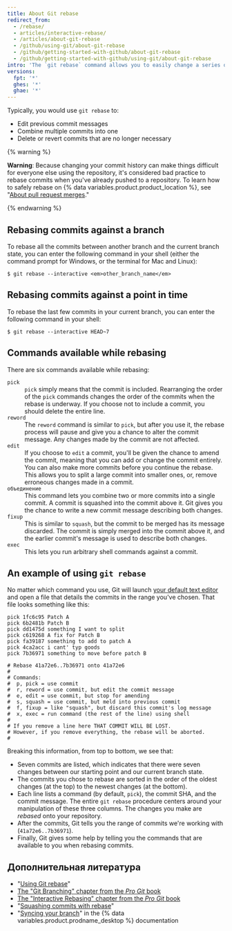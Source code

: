 ```yaml
---
title: About Git rebase
redirect_from:
  - /rebase/
  - articles/interactive-rebase/
  - /articles/about-git-rebase
  - /github/using-git/about-git-rebase
  - /github/getting-started-with-github/about-git-rebase
  - /github/getting-started-with-github/using-git/about-git-rebase
intro: 'The `git rebase` command allows you to easily change a series of commits, modifying the history of your repository. You can reorder, edit, or squash commits together.'
versions:
  fpt: '*'
  ghes: '*'
  ghae: '*'
---
```


Typically, you would use `git rebase` to:

* Edit previous commit messages
* Combine multiple commits into one
* Delete or revert commits that are no longer necessary

{% warning %}

**Warning**: Because changing your commit history can make things difficult for everyone else using the repository, it's considered bad practice to rebase commits when you've already pushed to a repository. To learn how to safely rebase on {% data variables.product.product_location %}, see "[About pull request merges](/articles/about-pull-request-merges)."

{% endwarning %}

## Rebasing commits against a branch

To rebase all the commits between another branch and the current branch state, you can enter the following command in your shell (either the command prompt for Windows, or the terminal for Mac and Linux):

```shell
$ git rebase --interactive <em>other_branch_name</em>
```

## Rebasing commits against a point in time

To rebase the last few commits in your current branch, you can enter the following command in your shell:

```shell
$ git rebase --interactive HEAD~7
```

## Commands available while rebasing

There are six commands available while rebasing:

<dl>
<dt><code>pick</code></dt>
<dd><code>pick</code> simply means that the commit is included. Rearranging the order of the <code>pick</code> commands changes the order of the commits when the rebase is underway. If you choose not to include a commit, you should delete the entire line. </dd>

<dt><code>reword</code></dt>
<dd>The <code>reword</code> command is similar to <code>pick</code>, but after you use it, the rebase process will pause and give you a chance to alter the commit message. Any changes made by the commit are not affected. </dd>

<dt><code>edit</code></dt>
<dd>If you choose to <code>edit</code> a commit, you'll be given the chance to amend the commit, meaning that you can add or change the commit entirely. You can also make more commits before you continue the rebase. This allows you to split a large commit into smaller ones, or, remove erroneous changes made in a commit. </dd>

<dt><code>объединение</code></dt>
<dd>This command lets you combine two or more commits into a single commit. A commit is squashed into the commit above it. Git gives you the chance to write a new commit message describing both changes.</dd>

<dt><code>fixup</code></dt>
<dd>This is similar to <code>squash</code>, but the commit to be merged has its message discarded. The commit is simply merged into the commit above it, and the earlier commit's message is used to describe both changes.</dd>

<dt><code>exec</code></dt>
<dd>This lets you run arbitrary shell commands against a commit.</dd>
</dl>

## An example of using `git rebase`

No matter which command you use, Git will launch [your default text editor](/github/getting-started-with-github/associating-text-editors-with-git) and open a file that details the commits in the range you've chosen. That file looks something like this:

```
pick 1fc6c95 Patch A
pick 6b2481b Patch B
pick dd1475d something I want to split
pick c619268 A fix for Patch B
pick fa39187 something to add to patch A
pick 4ca2acc i cant' typ goods
pick 7b36971 something to move before patch B

# Rebase 41a72e6..7b36971 onto 41a72e6
#
# Commands:
#  p, pick = use commit
#  r, reword = use commit, but edit the commit message
#  e, edit = use commit, but stop for amending
#  s, squash = use commit, but meld into previous commit
#  f, fixup = like "squash", but discard this commit's log message
#  x, exec = run command (the rest of the line) using shell
#
# If you remove a line here THAT COMMIT WILL BE LOST.
# However, if you remove everything, the rebase will be aborted.
#
```

Breaking this information, from top to bottom, we see that:

- Seven commits are listed, which indicates that there were seven changes between our starting point and our current branch state.
- The commits you chose to rebase are sorted in the order of the oldest changes (at the top) to the newest changes (at the bottom).
- Each line lists a command (by default, `pick`), the commit SHA, and the commit message. The entire `git rebase` procedure centers around your manipulation of these three columns. The changes you make are *rebased* onto your repository.
- After the commits, Git tells you the range of commits we're working with (`41a72e6..7b36971`).
- Finally, Git gives some help by telling you the commands that are available to you when rebasing commits.

## Дополнительная литература

- "[Using Git rebase](/articles/using-git-rebase)"
- [The "Git Branching" chapter from the _Pro Git_ book](https://git-scm.com/book/en/Git-Branching-Rebasing)
- [The "Interactive Rebasing" chapter from the _Pro Git_ book](https://git-scm.com/book/en/Git-Tools-Rewriting-History#_changing_multiple)
- "[Squashing commits with rebase](http://gitready.com/advanced/2009/02/10/squashing-commits-with-rebase.html)"
- "[Syncing your branch](/desktop/contributing-to-projects/syncing-your-branch)" in the {% data variables.product.prodname_desktop %} documentation
